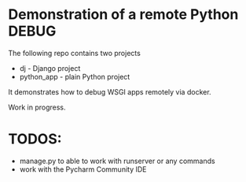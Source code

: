 # Demonstration of a remote Python DEBUG

The following repo contains two projects

- dj - Django project
- python_app - plain Python project

It demonstrates how to debug WSGI apps remotely via docker.

Work in progress.

# TODOS:

- manage.py to able to work with runserver or any commands
- work with the Pycharm Community IDE 